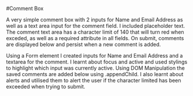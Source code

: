 #Comment Box

A very simple comment box with 2 inputs for Name and Email Address as well as a text area input for the comment field. I included placeholder text. The comment text area has a character limit of 140 that will turn red when exceded, as well as a required attribute in all fields.
On submit, comments are displayed below and persist when a new comment is added.

Using a Form element I created inputs for Name and Email Address and a textarea for the comment. I learnt about focus and active and used stylings to highlight which input was currently active.
Using DOM Manipulation the saved comments are added below using .appendChild.
I also learnt about alerts and utilised them to alert the user if the character limited has been exceeded when trying to submit.
